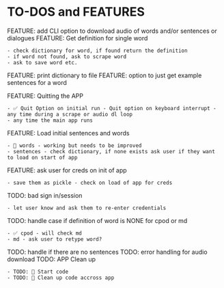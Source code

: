# TO-DOS and FEATURES

FEATURE: add CLI option to download audio of words and/or sentences or dialogues
FEATURE: Get definition for single word

    - check dictionary for word, if found return the definition
    - if word not found, ask to scrape word
    - ask to save word etc.

FEATURE: print dictionary to file
FEATURE: option to just get example sentences for a word

FEATURE: Quitting the APP

    - ✅ Quit Option on initial run - Quit option on keyboard interrupt - any time during a scrape or audio dl loop
    - any time the main app runs

FEATURE: Load initial sentences and words

    - 🔨 words - working but needs to be improved
    - sentences - check dictionary, if none exists ask user if they want to load on start of app

FEATURE: ask user for creds on init of app

    - save them as pickle - check on load of app for creds

TODO: bad sign in/session

    - let user know and ask them to re-enter credentials

TODO: handle case if definition of word is NONE for cpod or md

    - ✅ cpod - will check md
    - md - ask user to retype word?

TODO: handle if there are no sentences
TODO: error handling for audio download
TODO: APP Clean up

    - TODO: 🔨 Start code
    - TODO: 🔨 Clean up code accross app
